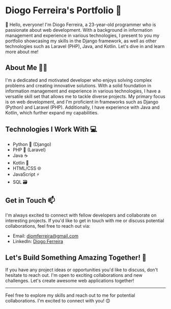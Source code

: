 # Diogo Ferreira's Portfolio 🚀

👋 Hello, everyone! I'm Diogo Ferreira, a 23-year-old programmer who is passionate about web development. With a background in information management and experience in various technologies, I present to you my portfolio showcasing my skills in the Django framework, as well as other technologies such as Laravel (PHP), Java, and Kotlin. Let's dive in and learn more about me!

## About Me 👨‍💻

I'm a dedicated and motivated developer who enjoys solving complex problems and creating innovative solutions. With a solid foundation in information management and experience in various technologies, I have a versatile skill set that allows me to tackle diverse projects. My primary focus is on web development, and I'm proficient in frameworks such as Django (Python) and Laravel (PHP). Additionally, I have experience with Java and Kotlin, which further expand my capabilities.

## Technologies I Work With 💻

- Python 🐍 (Django)
- PHP 🐘 (Laravel)
- Java ☕️
- Kotlin 🎯
- HTML/CSS 🌐
- JavaScript ⚡️
- SQL 🗃️

## Get in Touch 📫

I'm always excited to connect with fellow developers and collaborate on interesting projects. If you'd like to get in touch with me or discuss potential collaborations, feel free to reach out via:

- Email: diomferreira@gmail.com
- LinkedIn: [Diogo Ferreira](https://www.linkedin.com/in/diogo-ferreira-6731a1209/)

## Let's Build Something Amazing Together! 🤝

If you have any project ideas or opportunities you'd like to discuss, don't hesitate to reach out. I'm open to exciting collaborations and new challenges. Let's create awesome web applications together!

---

Feel free to explore my skills and reach out to me for potential collaborations. I'm excited to connect with you! 😊
